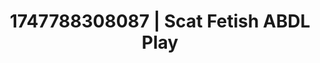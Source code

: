 ---
categories:
- Tradwife
- Lustful narration
- Enema fetish
- Voyeur fantasy
- Office affair
image: /assets/images/1747788308087.jpg
layout: post
seo:
  description: Featured content with sensual Scat Fetish, ABDL Play. HD images available.
  keywords: Scat Fetish, ABDL Play
  og_image: /assets/images/1747788308087.jpg
  schema_type: VisualArtwork
tags:
- ABDL Play
- '#1747788308087'
- Scat Fetish
title: 1747788308087 | Scat Fetish ABDL Play
---